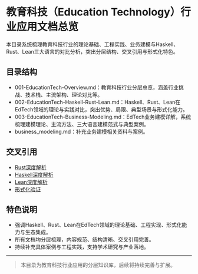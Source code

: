 # 教育科技（Education Technology）行业应用文档总览

本目录系统梳理教育科技行业的理论基础、工程实践、业务建模与Haskell、Rust、Lean三大语言的对比分析，突出分层结构、交叉引用与形式化特色。

## 目录结构

- 001-EducationTech-Overview.md：教育科技行业分层总览，涵盖行业挑战、技术栈、主流架构、理论对比等。
- 002-EducationTech-Haskell-Rust-Lean.md：Haskell、Rust、Lean在EdTech领域的理论与实践对比，突出优势、局限、典型场景与形式化能力。
- 003-EducationTech-Business-Modeling.md：EdTech业务建模详解，系统梳理建模理论、主流方法、三大语言建模范式与典型案例。
- business_modeling.md：补充业务建模相关资料与案例。

## 交叉引用

- [Rust深度解析](../../08-Programming-Languages/004-Rust-Deep-Dive.md)
- [Haskell深度解析](../../08-Programming-Languages/003-Haskell-Deep-Dive.md)
- [Lean深度解析](../../08-Programming-Languages/005-Lean-Deep-Dive.md)
- [形式化验证](../../09-Formal-Methods/001-Formal-Verification.md)

## 特色说明

- 强调Haskell、Rust、Lean在EdTech领域的理论基础、工程实现、形式化能力与生态集成。
- 所有文档均分层梳理，内容规范、结构清晰、交叉引用完善。
- 持续补充具体案例与工程实践，支持学术研究与产业落地。

---

> 本目录为教育科技行业应用的分层知识库，后续将持续完善与扩展。
